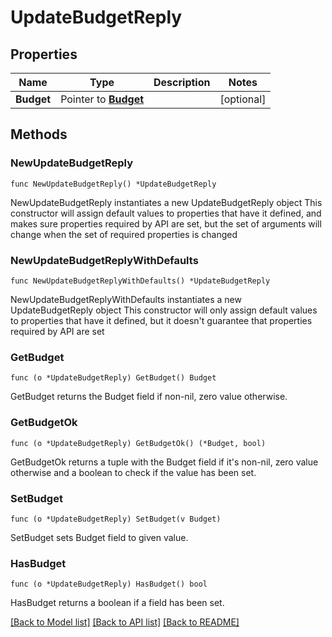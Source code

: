 # UpdateBudgetReply

## Properties

Name | Type | Description | Notes
------------ | ------------- | ------------- | -------------
**Budget** | Pointer to [**Budget**](Budget.md) |  | [optional] 

## Methods

### NewUpdateBudgetReply

`func NewUpdateBudgetReply() *UpdateBudgetReply`

NewUpdateBudgetReply instantiates a new UpdateBudgetReply object
This constructor will assign default values to properties that have it defined,
and makes sure properties required by API are set, but the set of arguments
will change when the set of required properties is changed

### NewUpdateBudgetReplyWithDefaults

`func NewUpdateBudgetReplyWithDefaults() *UpdateBudgetReply`

NewUpdateBudgetReplyWithDefaults instantiates a new UpdateBudgetReply object
This constructor will only assign default values to properties that have it defined,
but it doesn't guarantee that properties required by API are set

### GetBudget

`func (o *UpdateBudgetReply) GetBudget() Budget`

GetBudget returns the Budget field if non-nil, zero value otherwise.

### GetBudgetOk

`func (o *UpdateBudgetReply) GetBudgetOk() (*Budget, bool)`

GetBudgetOk returns a tuple with the Budget field if it's non-nil, zero value otherwise
and a boolean to check if the value has been set.

### SetBudget

`func (o *UpdateBudgetReply) SetBudget(v Budget)`

SetBudget sets Budget field to given value.

### HasBudget

`func (o *UpdateBudgetReply) HasBudget() bool`

HasBudget returns a boolean if a field has been set.


[[Back to Model list]](../README.md#documentation-for-models) [[Back to API list]](../README.md#documentation-for-api-endpoints) [[Back to README]](../README.md)


